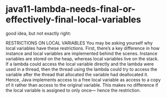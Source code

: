 # java11-lambda-needs-final-or-effectively-final-local-variables

good idea, but not exactly right:

RESTRICTIONS ON LOCAL VARIABLES
You may be asking yourself why local variables have these restrictions. First, there’s a
key difference in how instance and local variables are implemented behind the
scenes. Instance variables are stored on the heap, whereas local variables live on
the stack. If a lambda could access the local variable directly and the lambda were
used in a thread, then the thread using the lambda could try to access the variable
after the thread that allocated the variable had deallocated it. Hence, Java implements
access to a free local variable as access to a copy of it rather than access to the original
variable. This makes no difference if the local variable is assigned to only once—
hence the restriction.